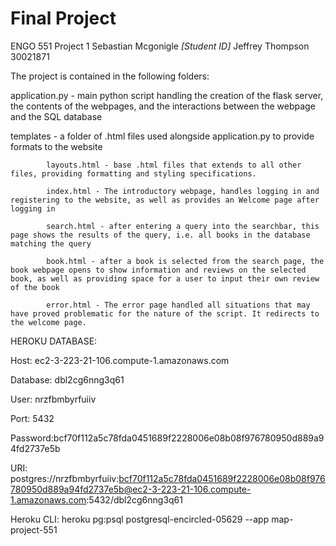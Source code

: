 # Final Project

ENGO 551 Project 1
Sebastian Mcgonigle *[Student ID]*
Jeffrey Thompson 30021871

The project is contained in the following folders:

application.py - main python script handling the creation of the flask server, the contents of the webpages, and the interactions between the webpage and the SQL database

templates - a folder of .html files used alongside application.py to provide formats to the website

            layouts.html - base .html files that extends to all other files, providing formatting and styling specifications.

            index.html - The introductory webpage, handles logging in and registering to the website, as well as provides an Welcome page after logging in

            search.html - after entering a query into the searchbar, this page shows the results of the query, i.e. all books in the database matching the query

            book.html - after a book is selected from the search page, the book webpage opens to show information and reviews on the selected book, as well as providing space for a user to input their own review of the book

            error.html - The error page handled all situations that may have proved problematic for the nature of the script. It redirects to the welcome page.

HEROKU DATABASE: 

Host: ec2-3-223-21-106.compute-1.amazonaws.com

Database: dbl2cg6nng3q61

User: nrzfbmbyrfuiiv 

Port: 5432

Password:bcf70f112a5c78fda0451689f2228006e08b08f976780950d889a94fd2737e5b

URI: postgres://nrzfbmbyrfuiiv:bcf70f112a5c78fda0451689f2228006e08b08f976780950d889a94fd2737e5b@ec2-3-223-21-106.compute-1.amazonaws.com:5432/dbl2cg6nng3q61 

Heroku CLI: heroku pg:psql postgresql-encircled-05629 --app map-project-551 



